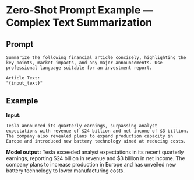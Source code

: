 # Zero-Shot Prompt Example — Complex Text Summarization

## Prompt

```plaintext
Summarize the following financial article concisely, highlighting the key points, market impacts, and any major announcements. Use professional language suitable for an investment report.

Article Text:  
"{input_text}"
````

## Example

**Input:**

```
Tesla announced its quarterly earnings, surpassing analyst expectations with revenue of $24 billion and net income of $3 billion. The company also revealed plans to expand production capacity in Europe and introduced new battery technology aimed at reducing costs.
```

**Model output:**
Tesla exceeded analyst expectations in its recent quarterly earnings, reporting \$24 billion in revenue and \$3 billion in net income. The company plans to increase production in Europe and has unveiled new battery technology to lower manufacturing costs.
